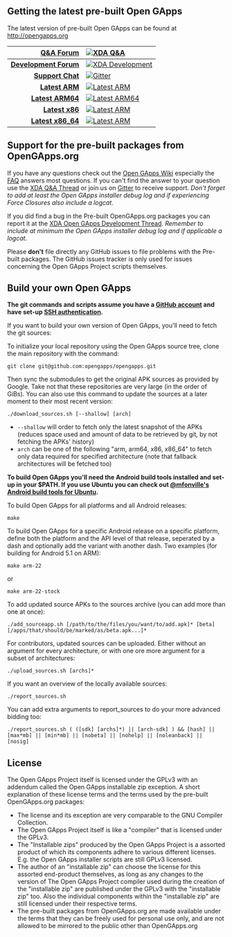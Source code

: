 Getting the latest pre-built Open GApps
---------------
The latest version of pre-built Open GApps can be found at http://opengapps.org

|[Q&A Forum](http://forum.xda-developers.com/showthread.php?t=3124506)|[![XDA Q&A](https://img.shields.io/badge/Q%26A-on%20xda-de7300.svg?maxAge=86400)](http://forum.xda-developers.com/showthread.php?t=3124506)|
|----:|:-----|
|**[Development Forum](http://forum.xda-developers.com/android/software/Open-GApps-t3098071)**|[![XDA Development](https://img.shields.io/badge/development-on%20xda-de7300.svg?maxAge=86400)](http://forum.xda-developers.com/android/software/Open-GApps-t3098071)|
|**[Support Chat](https://gitter.im/opengapps/general)**|[![Gitter](https://img.shields.io/gitter/room/opengapps/general.js.svg?maxAge=86400)](https://gitter.im/opengapps/general)|
|**[Latest ARM](http://opengapps.org/?arch=arm)**|[![Latest ARM](https://img.shields.io/github/downloads/opengapps/arm/latest/total.svg?maxAge=86400)](http://opengapps.org/?arch=arm)|
|**[Latest ARM64](http://opengapps.org/?arch=arm64)**|[![Latest ARM64](https://img.shields.io/github/downloads/opengapps/arm64/latest/total.svg?maxAge=86400)](http://opengapps.org/?arch=arm64)|
|**[Latest x86](http://opengapps.org/?arch=x86)**|[![Latest ARM](https://img.shields.io/github/downloads/opengapps/x86/latest/total.svg?maxAge=86400)](http://opengapps.org/?arch=x86)|
|**[Latest x86_64](http://opengapps.org/?arch=x86_64)**|[![Latest ARM](https://img.shields.io/github/downloads/opengapps/x86_64/latest/total.svg?maxAge=86400)](http://opengapps.org/?arch=x86_64)|

Support for the pre-built packages from OpenGApps.org
---------------
If you have any questions check out the [Open GApps Wiki](https://github.com/opengapps/opengapps/wiki) especially the [FAQ](https://github.com/opengapps/opengapps/wiki/FAQ) answers most questions.
If you can't find the answer to your question use the [XDA Q&A Thread](http://forum.xda-developers.com/showthread.php?t=3124506) or join us on [Gitter](https://gitter.im/opengapps/general) to receive support. *Don't forget to add at least the Open GApps installer debug log and if experiencing Force Closures also include a logcat*.

If you did find a bug in the Pre-built OpenGApps.org packages you can report it at the [XDA Open GApps Development Thread](http://forum.xda-developers.com/android/software/Open-GApps-t3098071). *Remember to include at minimum the Open GApps installer debug log and if applicable a logcat*.

Please **don't** file directly any GitHub issues to file problems with the Pre-built packages. The GitHub issues tracker is only used for issues concerning the Open GApps Project scripts themselves.

Build your own Open GApps
---------------
**The git commands and scripts assume you have a [GitHub account](https://github.com/join) and have set-up [SSH authentication](https://help.github.com/articles/set-up-git/#connecting-over-ssh).**

If you want to build your own version of Open GApps, you'll need to fetch the git sources:

To initialize your local repository using the Open GApps source tree, clone the main repository with the command:
```
git clone git@github.com:opengapps/opengapps.git
```
Then sync the submodules to get the original APK sources as provided by Google. Take not that these repositories are very large (in the order of GiBs).
You can also use this command to update the sources at a later moment to their most recent version:
```
./download_sources.sh [--shallow] [arch]
```
* ```--shallow``` will order to fetch only the latest snapshot of the APKs (reduces space used and amount of data to be retrieved by git, by not fetching the APKs' history)
* ```arch``` can be one of the following "arm, arm64, x86, x86_64" to fetch only data required for specified architecture (note that fallback architectures will be fetched too)

**To build Open GApps you'll need the Android build tools installed and set-up in your $PATH. If you use Ubuntu you can check out [@mfonville's Android build tools for Ubuntu](http://mfonville.github.io/android-build-tools/).**

To build Open GApps for all platforms and all Android releases:
```
make
```
To build Open GApps for a specific Android release on a specific platform,
define both the platform and the API level of that release, seperated by a dash and optionally add the variant with another dash.
Two examples (for building for Android 5.1 on ARM):
```
make arm-22
```
or
```
make arm-22-stock
```
To add updated source APKs to the sources archive (you can add more than one at once):
```
./add_sourceapp.sh [/path/to/the/files/you/want/to/add.apk]* [beta] [/apps/that/should/be/marked/as/beta.apk...]*
```
For contributors, updated sources can be uploaded. Either without an argument for every architecture, or with one ore more argument for a subset of architectures:
```
./upload_sources.sh [archs]*
```
If you want an overview of the locally available sources:
```
./report_sources.sh
```
You can add extra arguments to report_sources to do your more advanced bidding too:
```
./report_sources.sh ( ([sdk] [archs]*) || [arch-sdk] ) && [hash] || [max*mb] || [min*mb] || [nobeta] || [nohelp] || [noleanback] || [nosig]
```

License
---------------
The Open GApps Project itself is licensed under the GPLv3 with an addendum called the
Open GApps installable zip exception. A short explanation of these license terms and the terms used by the pre-built OpenGApps.org packages:
* The license and its exception are very comparable to the GNU Compiler Collection.
* The Open GApps Project itself is like a "compiler" that is licensed under the GPLv3.
* The "Installable zips" produced by the Open GApps Project is a assorted product of which its components adhere to various different licenses. E.g. the Open GApps installer scripts are still GPLv3 licensed.
* The author of an "installable zip" can choose the license for this assorted end-product themselves, as long as any changes to the version of The Open GApps Project compiler used during the creation of the "installable zip" are published under the GPLv3 with the "installable zip" too. Also the individual components within the "installable zip" are still licensed under their respective terms.
* The pre-built packages from OpenGApps.org are made available under the terms that they can be freely used for personal use only, and are not allowed to be mirrored to the public other than OpenGApps.org

